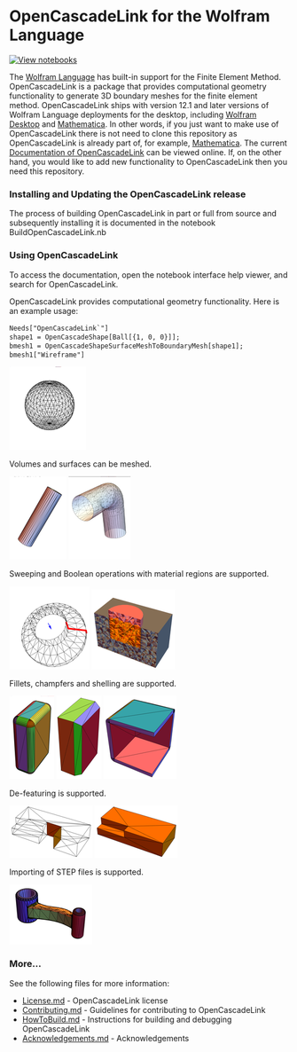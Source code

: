 
# OpenCascadeLink for the Wolfram Language

[![View notebooks](https://wolfr.am/HAAhzkRq)](https://wolfr.am/NK7acvKw)

The [Wolfram Language](https://www.wolfram.com/language/) has built-in support for the Finite Element Method. OpenCascadeLink is a package that provides computational geometry functionality to generate 3D boundary meshes for the finite element method. OpenCascadeLink ships with version 12.1 and later versions of Wolfram Language deployments for the desktop, including [Wolfram Desktop](https://www.wolfram.com/desktop/) and [Mathematica](https://www.wolfram.com/mathematica/). In other words, if you just want to make use of OpenCascadeLink there is not need to clone this repository as OpenCascadeLink is already part of, for example, [Mathematica](https://www.wolfram.com/mathematica/). The current [Documentation of OpenCascadeLink](https://reference.wolfram.com/language/OpenCascadeLink/tutorial/UsingOpenCascadeLink.html) can be viewed online. If, on the other hand, you would like to add new functionality to OpenCascadeLink then you need this repository.



### Installing and Updating the OpenCascadeLink release

The process of building OpenCascadeLink in part or full from source and subsequently installing it is documented in the notebook BuildOpenCascadeLink.nb

### Using OpenCascadeLink 

To access the documentation, open the notebook interface help viewer, and search for OpenCascadeLink.

OpenCascadeLink provides computational geometry functionality. Here is an example usage:

	Needs["OpenCascadeLink`"]
	shape1 = OpenCascadeShape[Ball[{1, 0, 0}]];
	bmesh1 = OpenCascadeShapeSurfaceMeshToBoundaryMesh[shape1];
	bmesh1["Wireframe"]

![BallWireframe](Images/BallWireframe.png)

Volumes and surfaces can be meshed.

![SurfaceMeshOfVolume](Images/Example1.png)
![SurfaceMeshOfBSplineSurface](Images/Example2.png)

Sweeping and Boolean operations with material regions are supported.

![Sweep](Images/Example3.png)
![Boolean](Images/Example4.png)

Fillets, champfers and shelling are supported.

![Fillet](Images/Example5.png)
![Champfer](Images/Example6.png)
![Champfer](Images/Example7.png)

De-featuring is supported.

![DeFeature1](Images/Example8.png)
![DeFeature2](Images/Example9.png)

Importing of STEP files is supported.

![STEP](Images/Example10.png)


### More...

See the following files for more information:

* [License.md](License.md) - OpenCascadeLink license
* [Contributing.md](Contributing.md) - Guidelines for contributing to OpenCascadeLink 
* [HowToBuild.md](HowToBuild.md) - Instructions for building and debugging OpenCascadeLink 
* [Acknowledgements.md](Acknowledgements.md) - Acknowledgements 
